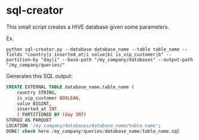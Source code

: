 # sql-creator

This small script creates a HIVE database given some parameters.

Ex.

```
python sql-creator.py --database database_name --table table_name --fields "country|s inserted_at|i value|bi is_vip_customer|b" --partition-by "day|i" --base-path "/my_company/databases" --output-path "/my_company/queries/"
```

Generates this SQL output:

```sql
CREATE EXTERNAL TABLE database_name.table_name (
    country STRING,
    is_vip_customer BOOLEAN,
    value BIGINT,
    inserted_at INT
    ) PARTITIONED BY (day INT)
STORED AS PARQUET
LOCATION '/my_company/databases/database_name/table_name';
DONE! check here /my_company/queries/database_name/table_name.sql
```
